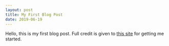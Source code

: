 ```yaml
---
layout: post
title: My First Blog Post
date: 2019-06-19
---
```


Hello, this is my first blog post. Full credit is given to
[this site]("http://jmcglone.com/guides/github-pages/") for getting me started.
